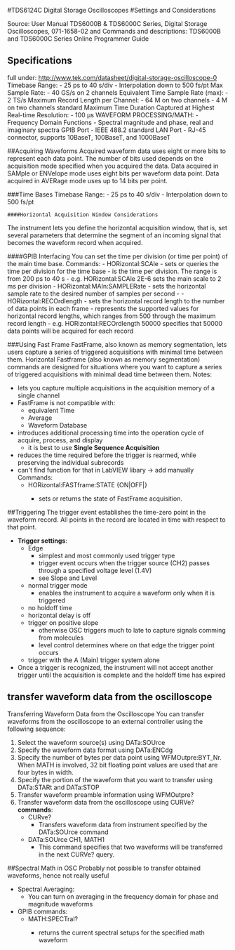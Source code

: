 #TDS6124C Digital Storage Oscilloscopes
#Settings and Considerations

Source: User Manual TDS6000B & TDS6000C Series, Digital Storage Oscilloscopes, 071-1658-02 and 
Commands and descriptions: TDS6000B and TDS6000C Series Online Programmer Guide

## Specifications
full under:
http://www.tek.com/datasheet/digital-storage-oscilloscope-0
Timebase Range: 
	- 25 ps to 40 s/div
	- Interpolation down to 500 fs/pt
Max Sample Rate: 
	- 40 GS/s on 2 channels
Equivalent Time Sample Rate (max):
	- 2 TS/s
Maximum Record Length per Channel:
	- 64 M on two channels
	- 4 M on two channels standard
Maximum Time Duration Captured at Highest Real-time Resolution: 
	- 100 μs
WAVEFORM PROCESSING/MATH:
	- Frequency Domain Functions - Spectral magnitude and phase, real and imaginary spectra
GPIB Port - IEEE 488.2 standard
LAN Port - RJ-45 connector, supports 10BaseT, 100BaseT, and 1000BaseT

##Acquiring Waveforms
Acquired waveform data uses eight or more bits to represent each data point. The number of bits used depends on the acquisition mode specified when you acquired the data. Data acquired in SAMple or ENVelope mode uses eight bits per waveform data point. Data acquired in AVERage mode uses up to 14 bits per point. 

###Time Bases
Timebase Range: 
	- 25 ps to 40 s/div
	- Interpolation down to 500 fs/pt

	####Horizontal Acquisition Window Considerations
The instrument lets you define the horizontal acquisition window, that is, set several parameters that determine the segment of an incoming signal that becomes the waveform record when acquired.



####GPIB Interfacing
You can set the time per division (or time per point) of the main time base.
Commands:
	- HORizontal:SCAle <NR3>
		- sets or queries the time per division for the time base
		- <NR3> is the time per division. The range is from 200 ps to 40 s
		- e.g. HORizontal:SCAle 2E-6 sets the main scale to 2 ms per division
	- HORizontal:MAIn:SAMPLERate <NR3>
		- sets the horizontal sample rate to the desired number of samples per second
		- 
	- HORizontal:RECOrdlength <NR1>
		- sets the horizontal record length to the number of data points in each frame
		- <NR1> represents the supported values for horizontal record lengths, which ranges from 500 through the maximum record length
		- e.g. HORizontal:RECOrdlength 50000 specifies that 50000 data points will be acquired for each record

###Using Fast Frame
FastFrame, also known as memory segmentation, lets users capture a series of triggered acquisitions with minimal time between them. Horizontal Fastframe (also known as memory segmentation) commands are designed for situations where you want to capture a series of triggered acquisitions with minimal dead time between them. 
Notes:
- lets you capture multiple acquisitions in the acquisition memory of a single channel
- FastFrame is not compatible with:
	- equivalent Time
	- Average
	- Waveform Database
- introduces additional processing time into the operation cycle of acquire, process, and display
	- it is best to use **Single Sequence Acquisition**
- reduces the time required before the trigger is rearmed, while preserving the individual subrecords
- can't find function for that in LabVIEW libary -> add manually
Commands:
	- HORizontal:FASTframe:STATE {ON|OFF|<NR1>}
		- sets or returns the state of FastFrame acquisition.

##Triggering
The trigger event establishes the time-zero point in the waveform record. All points in the record are located in time with respect to that point.
- **Trigger settings**:
	- Edge 
		- simplest and most commonly used trigger type
		- trigger event occurs when the trigger source (CH2) passes through a specified voltage level (1.4V)
		- see Slope and Level 
	- normal trigger mode
		- enables the instrument to acquire a waveform only when it is triggered
	- no holdoff time
	- horizontal delay is off
	- trigger on positive slope
		- otherwise OSC triggers much to late to capture signals comming from molecules
		- level control determines where on that edge the trigger point occurs
	- trigger with the A (Main) trigger system alone
- Once a trigger is recognized, the instrument will not accept another trigger until the acquisition is complete and the holdoff time has expired


## transfer waveform data from the oscilloscope
Transferring Waveform Data from the Oscilloscope  You can transfer waveforms from the oscilloscope to an external controller using the following sequence:  
1.	Select the waveform source(s) using DATa:SOUrce  
2.	Specify the waveform data format using DATa:ENCdg 
3.	Specify the number of bytes per data point using WFMOutpre:BYT_Nr. When MATH is involved, 32 bit floating point values are used that are four bytes in width. 
4.	Specify the portion of the waveform that you want to transfer using DATa:STARt and DATa:STOP  
5.	Transfer waveform preamble information using WFMOutpre?
6.	Transfer waveform data from the oscilloscope using CURVe?  
**commands**:
	- CURve?
		- Transfers waveform data from instrument specified by the DATa:SOUrce command
	- DATa:SOUrce CH1, MATH1
		- This command specifies that two waveforms will be transferred in the next CURVe? query. 

##Spectral Math in OSC
Probably not possible to transfer obtained waveforms, hence not really useful
- Spectral Averaging:
	- You can turn on averaging in the frequency domain
	for phase and magnitude waveforms 
- GPIB commands:
	- MATH<x>:SPECTral? 
		- returns the current spectral setups for the specified math waveform

